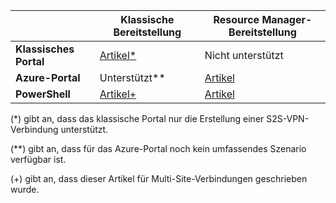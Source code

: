 | | **Klassische Bereitstellung** | **Resource Manager-Bereitstellung** |
|----------------------------------------|--------------|----------------------|
| **Klassisches Portal** |[Artikel*](../articles/vpn-gateway/vpn-gateway-site-to-site-create.md) | Nicht unterstützt |
| **Azure-Portal** | Unterstützt** | [Artikel](vpn-gateway-howto-site-to-site-resource-manager-portal.md)|
| **PowerShell** |[Artikel+](..articles/vpn-gateway/vpn-gateway-multi-site.md) | [Artikel](..articles/vpn-gateway/vpn-gateway-create-site-to-site-rm-powershell.md)| 

(*) gibt an, dass das klassische Portal nur die Erstellung einer S2S-VPN-Verbindung unterstützt.

(**) gibt an, dass für das Azure-Portal noch kein umfassendes Szenario verfügbar ist.

(+) gibt an, dass dieser Artikel für Multi-Site-Verbindungen geschrieben wurde.

<!---HONumber=AcomDC_0803_2016-->